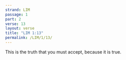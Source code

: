 ```yaml
---
strand: LIM
passage: 1
part: 2
verse: 13
layout: verse
title: "LIM 1:13"
permalink: /LIM/1/13/
---
```

This is the truth that you must accept, because it is true.
